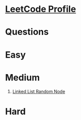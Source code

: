 
# [LeetCode Profile](https://leetcode.com/rahulb_001/)

# Questions

# Easy
# Medium

1. [Linked List Random Node](https://tinyl.io/73CO)
# Hard

